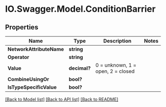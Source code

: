 # IO.Swagger.Model.ConditionBarrier
## Properties

Name | Type | Description | Notes
------------ | ------------- | ------------- | -------------
**NetworkAttributeName** | **string** |  | 
**Operator** | **string** |  | 
**Value** | **decimal?** | 0 &#x3D; unknown, 1 &#x3D; open, 2 &#x3D; closed | 
**CombineUsingOr** | **bool?** |  | 
**IsTypeSpecificValue** | **bool?** |  | 

[[Back to Model list]](../README.md#documentation-for-models) [[Back to API list]](../README.md#documentation-for-api-endpoints) [[Back to README]](../README.md)

